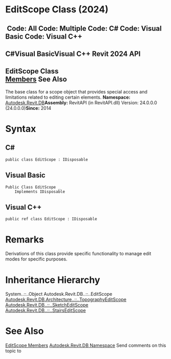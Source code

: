 # EditScope Class (2024)

﻿
 Code: All Code: Multiple Code: C# Code: Visual Basic Code: Visual C++   
---  
C#Visual BasicVisual C++
Revit 2024 API  
---  
EditScope Class  
[Members](d846a39f-09b1-b647-5ef8-9cf8d0a87007.md "EditScope Members") See Also  
---  
The base class for a scope object that provides special access and limitations related to editing certain elements. 
**Namespace:** [Autodesk.Revit.DB](87546ba7-461b-c646-cbb1-2cb8f5bff8b2.md "Autodesk.Revit.DB Namespace")**Assembly:** RevitAPI (in RevitAPI.dll) Version: 24.0.0.0 (24.0.0.0)**Since:** 2014 
# Syntax
C#  
---  
```text
public class EditScope : IDisposable
```
  
Visual Basic  
---  
```text
Public Class EditScope _
	Implements IDisposable
```
  
Visual C++  
---  
```text
public ref class EditScope : IDisposable
```
  
# Remarks
Derivations of this class provide specific functionality to manage edit modes for specific purposes. 
# Inheritance Hierarchy
System..::..Object Autodesk.Revit.DB..::..EditScope [Autodesk.Revit.DB.Architecture..::..TopographyEditScope](2587c2f5-50b9-0eb0-85b2-2918dc5a34a0.md "TopographyEditScope Class") [Autodesk.Revit.DB..::..SketchEditScope](8538b361-08df-9fd2-93bb-1790a09130f7.md "SketchEditScope Class") [Autodesk.Revit.DB..::..StairsEditScope](47e4576e-4b01-ed1f-6dc1-885b6780aa07.md "StairsEditScope Class")
# See Also
[EditScope Members](d846a39f-09b1-b647-5ef8-9cf8d0a87007.md "EditScope Members")
[Autodesk.Revit.DB Namespace](87546ba7-461b-c646-cbb1-2cb8f5bff8b2.md "Autodesk.Revit.DB Namespace")
Send comments on this topic to 